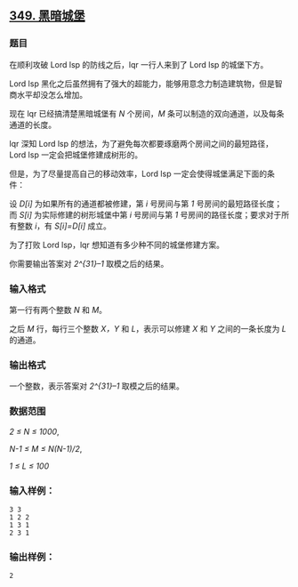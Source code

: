 ## [349. 黑暗城堡](https://www.acwing.com/problem/content/351/)

### 题目

在顺利攻破 Lord lsp 的防线之后，lqr 一行人来到了 Lord lsp 的城堡下方。

Lord lsp 黑化之后虽然拥有了强大的超能力，能够用意念力制造建筑物，但是智商水平却没怎么增加。

现在 lqr 已经搞清楚黑暗城堡有 *N* 个房间，*M* 条可以制造的双向通道，以及每条通道的长度。

lqr 深知 Lord lsp 的想法，为了避免每次都要琢磨两个房间之间的最短路径，Lord lsp 一定会把城堡修建成树形的。

但是，为了尽量提高自己的移动效率，Lord lsp 一定会使得城堡满足下面的条件：

设 *D[i]* 为如果所有的通道都被修建，第 *i* 号房间与第 *1* 号房间的最短路径长度；而 *S[i]* 为实际修建的树形城堡中第 *i* 号房间与第 *1* 号房间的路径长度；要求对于所有整数 *i*，有 *S[i]=D[i]* 成立。

为了打败 Lord lsp，lqr 想知道有多少种不同的城堡修建方案。

你需要输出答案对 *2^{31}–1* 取模之后的结果。

### 输入格式

第一行有两个整数 *N* 和 *M*。

之后 *M* 行，每行三个整数 *X，Y* 和 *L*，表示可以修建 *X* 和 *Y* 之间的一条长度为 *L* 的通道。

### 输出格式

一个整数，表示答案对 *2^{31}–1* 取模之后的结果。

### 数据范围

*2 ≤ N ≤ 1000*,

*N-1 ≤ M ≤ N(N-1)/2*,

*1 ≤ L ≤ 100*

### 输入样例：

```
3 3
1 2 2
1 3 1
2 3 1
```

### 输出样例：

```
2
```
